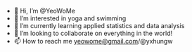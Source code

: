 - 👋 Hi, I’m @YeoWoMe
- 👀 I’m interested in yoga and swimming
- 🌱 I’m currently learning applied statistics and data analysis
- 💞️ I’m looking to collaborate on everything in the world! 
- 📫 How to reach me yeowome@gmail.com/@yxhungw

<!---
YeoWoMe/YeoWoMe is a ✨ special ✨ repository because its `README.md` (this file) appears on your GitHub profile.
You can click the Preview link to take a look at your changes.
--->
